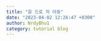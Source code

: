 ```yaml
---
title: "윤 드로 저 야동"
date: "2023-04-02 12:26:47 +0300"
author: NrdyBhu1
category: tutorial blog
---
```

